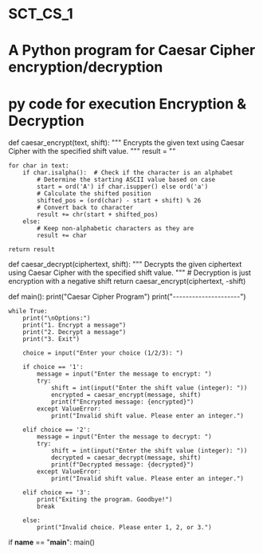 # SCT_CS_1
# A Python program for Caesar Cipher encryption/decryption

# py code for execution Encryption & Decryption


def caesar_encrypt(text, shift):
    """
    Encrypts the given text using Caesar Cipher with the specified shift value.
    """
    result = ""
    
    for char in text:
        if char.isalpha():  # Check if the character is an alphabet
            # Determine the starting ASCII value based on case
            start = ord('A') if char.isupper() else ord('a')
            # Calculate the shifted position
            shifted_pos = (ord(char) - start + shift) % 26
            # Convert back to character
            result += chr(start + shifted_pos)
        else:
            # Keep non-alphabetic characters as they are
            result += char
    
    return result

def caesar_decrypt(ciphertext, shift):
    """
    Decrypts the given ciphertext using Caesar Cipher with the specified shift value.
    """
    # Decryption is just encryption with a negative shift
    return caesar_encrypt(ciphertext, -shift)

def main():
    print("Caesar Cipher Program")
    print("---------------------")
    
    while True:
        print("\nOptions:")
        print("1. Encrypt a message")
        print("2. Decrypt a message")
        print("3. Exit")
        
        choice = input("Enter your choice (1/2/3): ")
        
        if choice == '1':
            message = input("Enter the message to encrypt: ")
            try:
                shift = int(input("Enter the shift value (integer): "))
                encrypted = caesar_encrypt(message, shift)
                print(f"Encrypted message: {encrypted}")
            except ValueError:
                print("Invalid shift value. Please enter an integer.")
        
        elif choice == '2':
            message = input("Enter the message to decrypt: ")
            try:
                shift = int(input("Enter the shift value (integer): "))
                decrypted = caesar_decrypt(message, shift)
                print(f"Decrypted message: {decrypted}")
            except ValueError:
                print("Invalid shift value. Please enter an integer.")
        
        elif choice == '3':
            print("Exiting the program. Goodbye!")
            break
        
        else:
            print("Invalid choice. Please enter 1, 2, or 3.")

if __name__ == "__main__":
    main()
